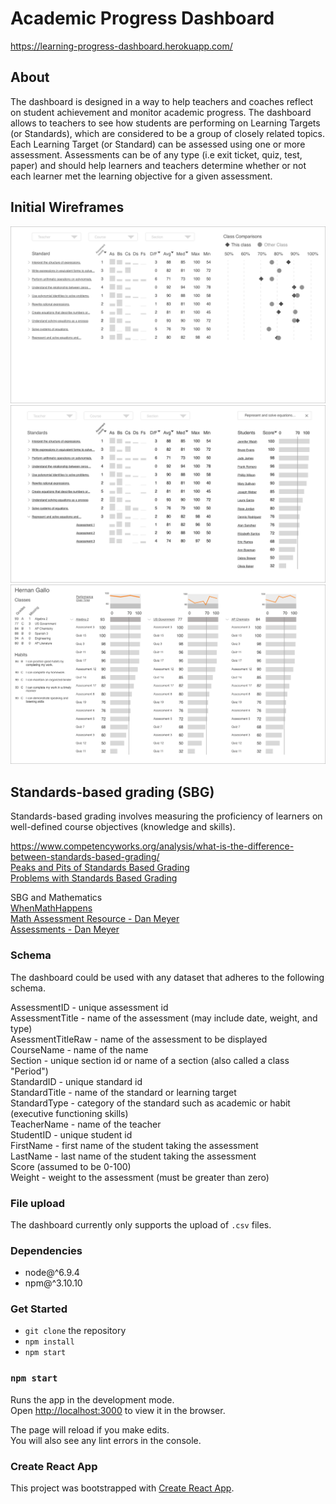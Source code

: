 # Academic Progress Dashboard

https://learning-progress-dashboard.herokuapp.com/

## About

The dashboard is designed in a way to help teachers and coaches reflect on student achievement and monitor academic progress. The dashboard allows to teachers to see how students are performing on Learning Targets (or Standards), which are considered to be a group of closely related topics. Each Learning Target (or Standard) can be assessed using one or more assessment. Assessments can be of any type (i.e exit ticket, quiz, test, paper) and should help learners and teachers determine whether or not each learner met the learning objective for a given assessment.

## Initial Wireframes

![Dashboard Learning Standard Statistics and Class Comparison](./docs/wireframe-1-standards.png?raw=true 'Learning Standard Statistics and Class Comparison')
![Dashboard Learning Standard Performance for Students](./docs/wireframe-2-assessments.png?raw=true 'Student Performances on Individual Learning Standard')
![Dashboard Individual Student Class Performance](./docs/wireframe-3-student.png?raw=true 'Individual Student in Classes and Assessments')

## Standards-based grading (SBG)

Standards-based grading involves measuring the proficiency of learners on well-defined course objectives (knowledge and skills).

https://www.competencyworks.org/analysis/what-is-the-difference-between-standards-based-grading/  
[Peaks and Pits of Standards Based Grading](https://www.edutopia.org/blog/peaks-pits-standards-based-grading-josh-work)  
[Problems with Standards Based Grading](https://www.edutopia.org/discussion/problem-standards-based-grading)

SBG and Mathematics  
[WhenMathHappens](https://whenmathhappens.com/standards-based-grading/)  
[Math Assessment Resource - Dan Meyer](http://blog.mrmeyer.com/2007/the-comprehensive-math-assessment-resource/)  
[Assessments - Dan Meyer](http://blog.mrmeyer.com/category/assessment/)

### Schema

The dashboard could be used with any dataset that adheres to the following schema.

AssessmentID - unique assessment id  
AssessmentTitle - name of the assessment (may include date, weight, and type)  
AsessmentTitleRaw - name of the assessment to be displayed  
CourseName - name of the name  
Section - unique section id or name of a section (also called a class "Period")  
StandardID - unique standard id  
StandardTitle - name of the standard or learning target  
StandardType - category of the standard such as academic or habit (executive functioning skills)  
TeacherName - name of the teacher  
StudentID - unique student id  
FirstName - first name of the student taking the assessment  
LastName - last name of the student taking the assessment  
Score (assumed to be 0-100)  
Weight - weight to the assessment (must be greater than zero)

### File upload

The dashboard currently only supports the upload of `.csv` files.

### Dependencies

- node@^6.9.4
- npm@^3.10.10

### Get Started

- `git clone` the repository
- `npm install`
- `npm start`

### `npm start`

Runs the app in the development mode.<br>
Open [http://localhost:3000](http://localhost:3000) to view it in the browser.

The page will reload if you make edits.<br>
You will also see any lint errors in the console.

### Create React App

This project was bootstrapped with [Create React App](https://github.com/facebookincubator/create-react-app).
